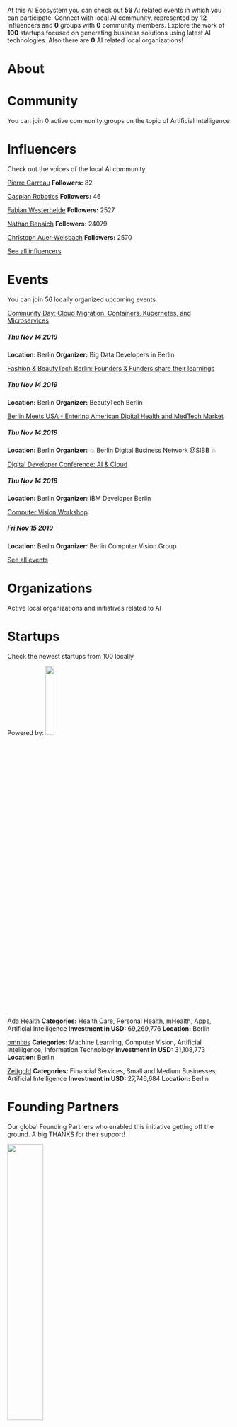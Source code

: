 <!-- TITLE: Berlin AI -->





<div class=CityPageSpecific>

<div class=status>

At this AI Ecosystem you can check out <strong>56</strong> AI related events in which you can participate.
Connect with local AI community, represented by <strong>12</strong> influencers and <strong>0</strong> groups with <strong>0</strong> community members.
Explore the work  of <strong>100</strong> startups focused on generating business solutions using latest AI technologies.
Also there are <strong>0</strong> AI related local organizations!


</div>

# About

<!-- ADMINS SHOULD WRITE OVERVIEW FOR CITIES IN <div class=overview> SECTION OF ABOUT

    First line of overview should have information of ambassador for specific city. 
    You can find  format HERE:

    <strong>CONTACT: [Ambassador name](Link to ambassador profile(MUST HAVE http OR https)) </strong>

    You can copy this and change ambassador name and link accordingly!
 -->

<div class=overview>

</div>

<div class=status>

</div>

</div>

# Community
You can join 0 active community groups on the topic of Artificial Intelligence
<div class=groups>


</div>

# Influencers
Check out the voices of the local AI community
<div class=influencers>

[Pierre Garreau](https://twitter.com/pierre_garreau)
**Followers:** 82

[Caspian Robotics](https://twitter.com/CaspianRobotics)
**Followers:** 46

[Fabian Westerheide](https://twitter.com/bootstrappingme)
**Followers:** 2527

[Nathan Benaich](https://twitter.com/NathanBenaich)
**Followers:** 24079

[Christoph Auer-Welsbach](https://twitter.com/AWChristoph)
**Followers:** 2570


</div>

[See all influencers](./community)
# Events
You can join 56 locally organized upcoming events
<div class=events>

[Community Day: Cloud Migration, Containers, Kubernetes, and Microservices](https://www.meetup.com/Big-Data-Developers-in-Berlin/events/266267910/)
##### Thu Nov 14 2019
**Location:** Berlin
**Organizer:** Big Data Developers in Berlin

[Fashion & BeautyTech Berlin: Founders & Funders share their learnings](https://www.meetup.com/BeautyTech-Berlin/events/264717507/)
##### Thu Nov 14 2019
**Location:** Berlin
**Organizer:** BeautyTech Berlin

[Berlin Meets USA - Entering American Digital Health and MedTech Market](https://www.meetup.com/Berlin-Digital-Business-Network-SIBB/events/265896579/)
##### Thu Nov 14 2019
**Location:** Berlin
**Organizer:** 💥 Berlin Digital Business Network @SIBB 💥

[Digital Developer Conference: AI & Cloud](https://www.meetup.com/IBM-Developer-Berlin/events/266018959/)
##### Thu Nov 14 2019
**Location:** Berlin
**Organizer:** IBM Developer Berlin

[Computer Vision Workshop](https://www.meetup.com/Berlin-Computer-Vision-Group/events/266232173/)
##### Fri Nov 15 2019
**Location:** Berlin
**Organizer:** Berlin Computer Vision Group


</div>

[See all events](./events)

<!-- WHEN ADDING NEW ORGANIZATIONS PLEASE FOLLOW THIS SCHEMA
#### Organization_Name
Organization_Category
**Organizer:** Name_Of_Organization_Leader
Link_To_Organization's_Website_or_Page
**Description:** Organization's_Description
NOT FOLLOWING THIS SCHEMA WILL RESULT IN INACCURACY IN DATABASE SO BE CAREFUL!
EVERY CHARACTER LIKE # AND * ARE VITAL, SO WE ADVISE YOU TO COPY THE SCHEMA AND JUST FILL IN THE DATA IN POSITION
BETWEEN EVERY ORGANIZATION SCHEMA SHOULD BE BLANK LINE -->

# Organizations
Active local organizations and initiatives related to AI
<div class=organizations>


</div>

# Startups
Check the newest startups from 100 locally

<div class=logoCB>
Powered by: <a href="https://crunchbase.com/"><img src="/images/Crunchbase_logo_crop.png" style="width:20%;"/></a>
</div>
<div class=startups>

[Ada Health](https://www.crunchbase.com/organization/adahealth)
**Categories:** Health Care, Personal Health, mHealth, Apps, Artificial Intelligence
**Investment in USD:** 69,269,776
**Location:** Berlin

[omni:us](https://www.crunchbase.com/organization/omnius)
**Categories:** Machine Learning, Computer Vision, Artificial Intelligence, Information Technology
**Investment in USD:** 31,108,773
**Location:** Berlin

[Zeitgold](https://www.crunchbase.com/organization/zeitgold)
**Categories:** Financial Services, Small and Medium Businesses, Artificial Intelligence
**Investment in USD:** 27,746,684
**Location:** Berlin



</div>


# Founding Partners

Our global Founding Partners who enabled this initiative getting off the ground. A big THANKS for their support!
<div class=partners>
<img src="/images/PartnersForV1.png" style="width:40%">

[Peltarion](https://peltarion.com/signup/)
<strong>Scale-Up Founding Partner</strong>
A faster deep learning cloud platform - 50 free GPU hours for all AI Wiki friends

[Ticketless](https://ticketless.ai/)
<strong>Startup Founding Partner</strong>
Workforce performance management for customer support

</div>


